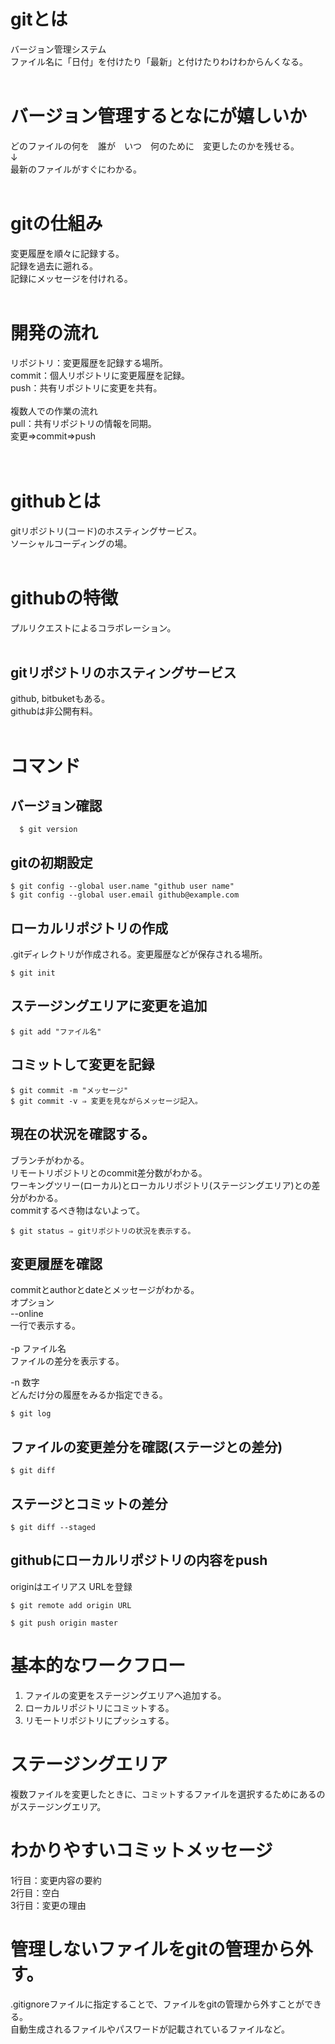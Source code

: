 # gitとは
バージョン管理システム<br>
ファイル名に「日付」を付けたり「最新」と付けたりわけわからんくなる。<br><br>

# バージョン管理するとなにが嬉しいか
どのファイルの何を　誰が　いつ　何のために　変更したのかを残せる。<br>
↓<br>
最新のファイルがすぐにわかる。
<br><br>

# gitの仕組み
変更履歴を順々に記録する。<br>
記録を過去に遡れる。<br>
記録にメッセージを付けれる。
<br><br>

# 開発の流れ
リポジトリ：変更履歴を記録する場所。<br>
commit：個人リポジトリに変更履歴を記録。<br>
push：共有リポジトリに変更を共有。<br>
<br>
複数人での作業の流れ<br>
pull：共有リポジトリの情報を同期。<br>
変更⇒commit⇒push<br>
<br><br>

# githubとは
gitリポジトリ(コード)のホスティングサービス。<br>
ソーシャルコーディングの場。
<br><br>

# githubの特徴
プルリクエストによるコラボレーション。
<br><br>

## gitリポジトリのホスティングサービス
github, bitbuketもある。<br>
githubは非公開有料。
<br><br>


# コマンド

## バージョン確認
```cmd.exe
  $ git version
```
## gitの初期設定
```cmd.exe
$ git config --global user.name "github user name"
$ git config --global user.email github@example.com
```

## ローカルリポジトリの作成
.gitディレクトリが作成される。変更履歴などが保存される場所。<br>
```cmd.exe
$ git init
```

## ステージングエリアに変更を追加
```cmd.exe
$ git add "ファイル名"
```

## コミットして変更を記録
```cmd.exe
$ git commit -m "メッセージ"
$ git commit -v ⇒ 変更を見ながらメッセージ記入。
```

## 現在の状況を確認する。
ブランチがわかる。<br>
リモートリポジトリとのcommit差分数がわかる。<br>
ワーキングツリー(ローカル)とローカルリポジトリ(ステージングエリア)との差分がわかる。<br>commitするべき物はないよって。
```cmd.exe
$ git status ⇒ gitリポジトリの状況を表示する。
```

## 変更履歴を確認
commitとauthorとdateとメッセージがわかる。<br>
オプション<br>
--online<br>
一行で表示する。<br>
<br>
-p ファイル名<br>
ファイルの差分を表示する。<br>

-n 数字<br>
どんだけ分の履歴をみるか指定できる。<br>
```cmd.exe
$ git log
```

## ファイルの変更差分を確認(ステージとの差分)
```cmd.exe
$ git diff
```

## ステージとコミットの差分
```cmd.exr
$ git diff --staged
```

## githubにローカルリポジトリの内容をpush
originはエイリアス URLを登録
```cmd.exe
$ git remote add origin URL
```
```cmd.exe
$ git push origin master
```

# 基本的なワークフロー
1. ファイルの変更をステージングエリアへ追加する。
2. ローカルリポジトリにコミットする。
3. リモートリポジトリにプッシュする。

# ステージングエリア
複数ファイルを変更したときに、コミットするファイルを選択するためにあるのがステージングエリア。

# わかりやすいコミットメッセージ
1行目：変更内容の要約<br>
2行目：空白<br>
3行目：変更の理由<br>

# 管理しないファイルをgitの管理から外す。
.gitignoreファイルに指定することで、ファイルをgitの管理から外すことができる。<br>
自動生成されるファイルやパスワードが記載されているファイルなど。
